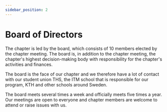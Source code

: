 ```yaml
---
sidebar_position: 2
---
```


# Board of Directors

The chapter is led by the board, which consists of 10 members elected by the chapter meeting. The board is, in addition to the chapter meeting, the chapter's highest decision-making body with responsibility for the chapter's activities and finances.

The board is the face of our chapter and we therefore have a lot of contact with our student union THS, the ITM school that is responsible for our program, KTH and other schools around Sweden.

The board meets several times a week and officially meets five times a year. Our meetings are open to everyone and chapter members are welcome to attend or raise issues with us.
